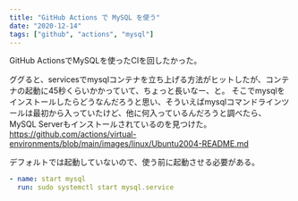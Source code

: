 ```yaml
---
title: "GitHub Actions で MySQL を使う"
date: "2020-12-14"
tags: ["github", "actions", "mysql"]
---
```


GitHub ActionsでMySQLを使ったCIを回したかった。

ググると、servicesでmysqlコンテナを立ち上げる方法がヒットしたが、コンテナの起動に45秒くらいかかっていて、ちょっと長いなー、と。
そこでmysqlをインストールしたらどうなんだろうと思い、そういえばmysqlコマンドラインツールは最初から入っていたけど、他に何入っているんだろうと調べたら、MySQL Serverもインストールされているのを見つけた。
https://github.com/actions/virtual-environments/blob/main/images/linux/Ubuntu2004-README.md

デフォルトでは起動していないので、使う前に起動させる必要がある。
```yaml
- name: start mysql
  run: sudo systemctl start mysql.service
```
